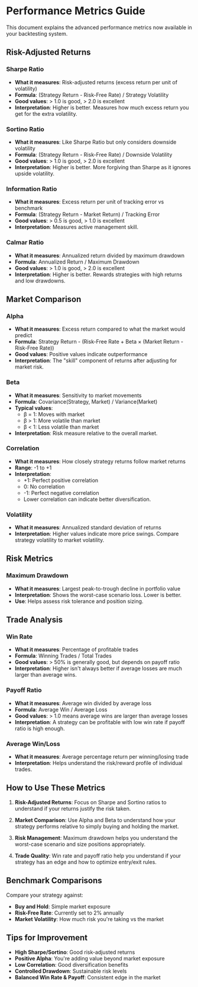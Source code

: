 # Performance Metrics Guide

This document explains the advanced performance metrics now available in your backtesting system.

## Risk-Adjusted Returns

### Sharpe Ratio
- **What it measures**: Risk-adjusted returns (excess return per unit of volatility)
- **Formula**: (Strategy Return - Risk-Free Rate) / Strategy Volatility
- **Good values**: > 1.0 is good, > 2.0 is excellent
- **Interpretation**: Higher is better. Measures how much excess return you get for the extra volatility.

### Sortino Ratio
- **What it measures**: Like Sharpe Ratio but only considers downside volatility
- **Formula**: (Strategy Return - Risk-Free Rate) / Downside Volatility
- **Good values**: > 1.0 is good, > 2.0 is excellent
- **Interpretation**: Higher is better. More forgiving than Sharpe as it ignores upside volatility.

### Information Ratio
- **What it measures**: Excess return per unit of tracking error vs benchmark
- **Formula**: (Strategy Return - Market Return) / Tracking Error
- **Good values**: > 0.5 is good, > 1.0 is excellent
- **Interpretation**: Measures active management skill.

### Calmar Ratio
- **What it measures**: Annualized return divided by maximum drawdown
- **Formula**: Annualized Return / Maximum Drawdown
- **Good values**: > 1.0 is good, > 2.0 is excellent
- **Interpretation**: Higher is better. Rewards strategies with high returns and low drawdowns.

## Market Comparison

### Alpha
- **What it measures**: Excess return compared to what the market would predict
- **Formula**: Strategy Return - (Risk-Free Rate + Beta × (Market Return - Risk-Free Rate))
- **Good values**: Positive values indicate outperformance
- **Interpretation**: The "skill" component of returns after adjusting for market risk.

### Beta
- **What it measures**: Sensitivity to market movements
- **Formula**: Covariance(Strategy, Market) / Variance(Market)
- **Typical values**: 
  - β = 1: Moves with market
  - β > 1: More volatile than market
  - β < 1: Less volatile than market
- **Interpretation**: Risk measure relative to the overall market.

### Correlation
- **What it measures**: How closely strategy returns follow market returns
- **Range**: -1 to +1
- **Interpretation**: 
  - +1: Perfect positive correlation
  - 0: No correlation
  - -1: Perfect negative correlation
  - Lower correlation can indicate better diversification.

### Volatility
- **What it measures**: Annualized standard deviation of returns
- **Interpretation**: Higher values indicate more price swings. Compare strategy volatility to market volatility.

## Risk Metrics

### Maximum Drawdown
- **What it measures**: Largest peak-to-trough decline in portfolio value
- **Interpretation**: Shows the worst-case scenario loss. Lower is better.
- **Use**: Helps assess risk tolerance and position sizing.

## Trade Analysis

### Win Rate
- **What it measures**: Percentage of profitable trades
- **Formula**: Winning Trades / Total Trades
- **Good values**: > 50% is generally good, but depends on payoff ratio
- **Interpretation**: Higher isn't always better if average losses are much larger than average wins.

### Payoff Ratio
- **What it measures**: Average win divided by average loss
- **Formula**: Average Win / Average Loss
- **Good values**: > 1.0 means average wins are larger than average losses
- **Interpretation**: A strategy can be profitable with low win rate if payoff ratio is high enough.

### Average Win/Loss
- **What it measures**: Average percentage return per winning/losing trade
- **Interpretation**: Helps understand the risk/reward profile of individual trades.

## How to Use These Metrics

1. **Risk-Adjusted Returns**: Focus on Sharpe and Sortino ratios to understand if your returns justify the risk taken.

2. **Market Comparison**: Use Alpha and Beta to understand how your strategy performs relative to simply buying and holding the market.

3. **Risk Management**: Maximum drawdown helps you understand the worst-case scenario and size positions appropriately.

4. **Trade Quality**: Win rate and payoff ratio help you understand if your strategy has an edge and how to optimize entry/exit rules.

## Benchmark Comparisons

Compare your strategy against:
- **Buy and Hold**: Simple market exposure
- **Risk-Free Rate**: Currently set to 2% annually
- **Market Volatility**: How much risk you're taking vs the market

## Tips for Improvement

- **High Sharpe/Sortino**: Good risk-adjusted returns
- **Positive Alpha**: You're adding value beyond market exposure  
- **Low Correlation**: Good diversification benefits
- **Controlled Drawdown**: Sustainable risk levels
- **Balanced Win Rate & Payoff**: Consistent edge in the market
